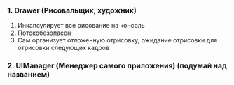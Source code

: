 ﻿### 1. Drawer (Рисовальщик, художник)
1. Инкапсулирует все рисование на консоль
2. Потокобезопасен
3. Сам организует отложенную отрисовку, ожидание отрисовки для отрисовки следующих кадров

### 2. UIManager (Менеджер самого приложения) (подумай над названием)
